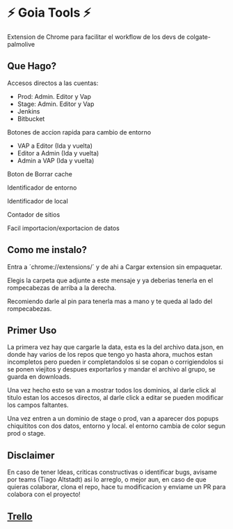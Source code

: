 # ⚡ Goia Tools ⚡

Extension de Chrome para facilitar el workflow de los devs de colgate-palmolive

## Que Hago?

Accesos directos a las cuentas:
- Prod: Admin. Editor y Vap
- Stage: Admin. Editor y Vap
- Jenkins
- Bitbucket

Botones de accion rapida para cambio de entorno
- VAP a Editor (Ida y vuelta)
- Editor a Admin (Ida y vuelta)
- Admin a VAP (Ida y vuelta)

Boton de Borrar cache 

Identificador de entorno

Identificador de local

Contador de sitios

Facil importacion/exportacion de datos


## Como me instalo?

Entra a  ´chrome://extensions/´  y de ahi a Cargar extension sin empaquetar.

Elegis la carpeta que adjunte a este mensaje y ya deberias tenerla en el rompecabezas de arriba a la derecha.

Recomiendo darle al pin para tenerla mas a mano y te queda al lado del rompecabezas.

## Primer Uso

La primera vez hay que cargarle la data, esta es la del archivo data.json, en donde hay varios de los repos que tengo yo hasta ahora, muchos estan incompletos pero pueden ir completandolos si se copan o corrigiendolos si se ponen viejitos y despues exportarlos y mandar el archivo al grupo, se guarda en downloads.

Una vez hecho esto se van a mostrar todos los dominios, al darle click al titulo estan los accesos directos, al darle click a editar se pueden modificar los campos faltantes.

Una vez entren a un dominio de stage o prod, van a aparecer dos popups chiquititos con dos datos, entorno y local. el entorno cambia de color segun prod o stage.


## Disclaimer
En caso de tener Ideas, criticas constructivas o identificar bugs, avisame por teams (Tiago Altstadt) asi lo arreglo, o mejor aun, en caso de que quieras colaborar, clona el repo, hace tu modificacion y enviame un PR para colabora con el proyecto!

## [Trello](https://trello.com/b/2EgmGm0m/goia-tools)
